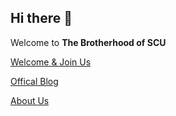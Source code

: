 ## Hi there 👋

Welcome to **The Brotherhood of SCU**

[Welcome & Join Us](https://the-brotherhood-of-scu.github.io/2023/12/22/hello-world/)

[Offical Blog](https://the-brotherhood-of-scu.github.io/)

[About Us](https://the-brotherhood-of-scu.github.io/about/) 


<!--

**Here are some ideas to get you started:**

🙋‍♀️ A short introduction - what is your organization all about?
🌈 Contribution guidelines - how can the community get involved?
👩‍💻 Useful resources - where can the community find your docs? Is there anything else the community should know?
🍿 Fun facts - what does your team eat for breakfast?
🧙 Remember, you can do mighty things with the power of [Markdown](https://docs.github.com/github/writing-on-github/getting-started-with-writing-and-formatting-on-github/basic-writing-and-formatting-syntax)
-->

